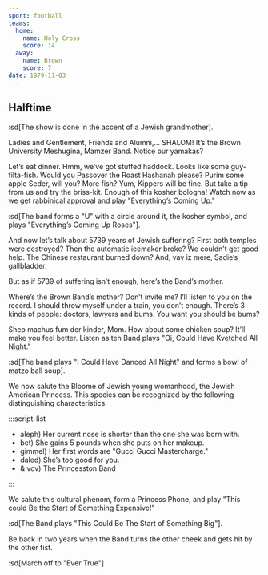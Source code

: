```yaml
---
sport: football
teams:
  home:
    name: Holy Cross
    score: 14
  away:
    name: Brown
    score: 7
date: 1979-11-03
---
```


## Halftime

:sd[The show is done in the accent of a Jewish grandmother].

Ladies and Gentlement, Friends and Alumni,... SHALOM! It’s the Brown University Meshugina, Mamzer Band. Notice our yamakas?

Let’s eat dinner. Hmm, we’ve got stuffed haddock. Looks like some guy-filta-fish. Would you Passover the Roast Hashanah please? Purim some apple Seder, will you? More fish? Yum, Kippers will be fine. But take a tip from us and try the briss-kit. Enough of this kosher bologna! Watch now as we get rabbinical approval and play "Everything’s Coming Up."

:sd[The band forms a "U" with a circle around it, the kosher symbol, and plays "Everything’s Coming Up Roses"].

And now let’s talk about 5739 years of Jewish suffering? First both temples were destroyed? Then the automatic icemaker broke? We couldn’t get good help. The Chinese restaurant burned down? And, vay iz mere, Sadie’s gallbladder.

But as if 5739 of suffering isn’t enough, here’s the Band’s mother.

Where’s the Brown Band’s mother? Don’t invite me? I’ll listen to you on the record. I should throw myself under a train, you don’t enough. There’s 3 kinds of people: doctors, lawyers and bums. You want you should be bums?

Shep machus fum der kinder, Mom. How about some chicken soup? It’ll make you feel better. Listen as teh Band plays "Oi, Could Have Kvetched All Night."

:sd[The band plays "I Could Have Danced All Night" and forms a bowl of matzo ball soup].

We now salute the Bloome of Jewish young womanhood, the Jewish American Princess. This species can be recognized by the following distinguishing characteristics:

:::script-list

- aleph) Her current nose is shorter than the one she was born with.
- bet) She gains 5 pounds when she puts on her makeup.
- gimmel) Her first words are "Gucci Gucci Mastercharge."
- daled) She’s too good for you.
- & vov) The Princesston Band

:::

We salute this cultural phenom, form a Princess Phone, and play "This could Be the Start of Something Expensive!"

:sd[The Band plays "This Could Be The Start of Something Big"].

Be back in two years when the Band turns the other cheek and gets hit by the other fist.

:sd[March off to "Ever True"]
